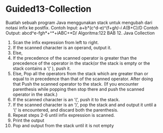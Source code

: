 # Guided13-Collection
Buatlah sebuah program Java menggunakan stack untuk mengubah dari notasi infix ke postfix.
Contoh Input:
a+b*(c^d-e)^(f+g*h)-i
A*(B+C)/D
Contoh Output:
abcd^e-fgh*+^*+iABC+*D/
Algoritma:122 BAB 12. Java Collection
1. Scan the infix expression from left to right.
2. If the scanned character is an operand, output it.
3. Else,
4. If the precedence of the scanned operator is greater than the precedence of the operator in the
stack(or the stack is empty or the stack contains a ‘(‘ ), push it.
5. Else, Pop all the operators from the stack which are greater than or equal to in precedence
than that of the scanned operator. After doing that Push the scanned operator to the stack. (If
you encounter parenthesis while popping then stop there and push the scanned operator in
the stack.)
6. If the scanned character is an ‘(‘, push it to the stack.
7. If the scanned character is an ‘)’, pop the stack and and output it until a ‘(‘ is encountered,
and discard both the parenthesis.
8. Repeat steps 2-6 until infix expression is scanned.
9. Print the output
10. Pop and output from the stack until it is not empty
